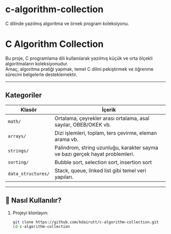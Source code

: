 # c-algorithm-collection
C dilinde yazılmış algoritma ve örnek program koleksiyonu.
# C Algorithm Collection 

Bu proje, C programlama dili kullanılarak yazılmış küçük ve orta ölçekli algoritmaların koleksiyonudur.  
Amaç; algoritma pratiği yapmak, temel C dilini pekiştirmek ve öğrenme sürecini belgelerle desteklemektir.

---

## Kategoriler

| Klasör | İçerik |
|--------|--------|
| `math/` | Ortalama, çeyrekler arası ortalama, asal sayılar, OBEB/OKEK vb. |
| `arrays/` | Dizi işlemleri, toplam, ters çevirme, eleman arama vb. |
| `strings/` | Palindrom, string uzunluğu, karakter sayma ve bazı gerçek hayat problemleri. |
| `sorting/` | Bubble sort, selection sort, insertion sort |
| `data_structures/` | Stack, queue, linked list gibi temel veri yapıları. |

---

## 🧠 Nasıl Kullanılır?

1. Projeyi klonlayın:
   ```bash
   git clone https://github.com/kdairutt/c-algorithm-collection.git
   cd c-algorithm-collection
